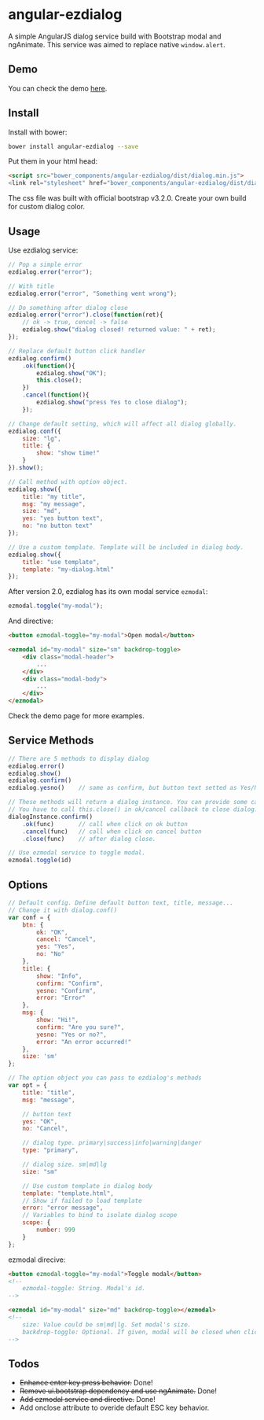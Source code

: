 angular-ezdialog
================
A simple AngularJS dialog service build with Bootstrap modal and ngAnimate. This service was aimed to replace native `window.alert`.

Demo
----
You can check the demo [here][1].

[1]: https://rawgit.com/eight04/angular-ezdialog/master/example/example.html

Install
-------
Install with bower:
```sh
bower install angular-ezdialog --save
```
Put them in your html head:
```html
<script src="bower_components/angular-ezdialog/dist/dialog.min.js">
<link rel="stylesheet" href="bower_components/angular-ezdialog/dist/dialog.min.css">
```
The css file was built with official bootstrap v3.2.0. Create your own build for custom dialog color.

Usage
-----
Use ezdialog service:
```JavaScript
// Pop a simple error
ezdialog.error("error");

// With title
ezdialog.error("error", "Something went wrong");

// Do something after dialog close
ezdialog.error("error").close(function(ret){
    // ok -> true, cencel -> false
    ezdialog.show("dialog closed! returned value: " + ret);
});

// Replace default button click handler
ezdialog.confirm()
    .ok(function(){
        ezdialog.show("OK");
        this.close();
    })
    .cancel(function(){
        ezdialog.show("press Yes to close dialog");
    });

// Change default setting, which will affect all dialog globally.
ezdialog.conf({
    size: "lg",
    title: {
        show: "show time!"
    }
}).show();

// Call method with option object.
ezdialog.show({
    title: "my title",
    msg: "my message",
    size: "md",
    yes: "yes button text",
    no: "no button text"
});

// Use a custom template. Template will be included in dialog body.
ezdialog.show({
	title: "use template",
	template: "my-dialog.html"
});
```
After version 2.0, ezdialog has its own modal service `ezmodal`:
```javascript
ezmodal.toggle("my-modal");
```
And directive:
```html
<button ezmodal-toggle="my-modal">Open modal</button>

<ezmodal id="my-modal" size="sm" backdrop-toggle>
	<div class="modal-header">
    	...
    </div>
    <div class="modal-body">
    	...
    </div>
</ezmodal>
```
Check the demo page for more examples.

Service Methods
---------------
```JavaScript
// There are 5 methods to display dialog
ezdialog.error()
ezdialog.show()
ezdialog.confirm()
ezdialog.yesno()	// same as confirm, but button text setted as Yes/No instead of OK/Cancel.

// These methods will return a dialog instance. You can provide some callbacks.
// You have to call this.close() in ok/cancel callback to close dialog.
dialogInstance.confirm()
	.ok(func)		// call when click on ok button
	.cancel(func)	// call when click on cancel button
	.close(func)	// after dialog close.

// Use ezmodal service to toggle modal.
ezmodal.toggle(id)
```

Options
-------
```JavaScript
// Default config. Define default button text, title, message...
// Change it with dialog.conf()
var conf = {
	btn: {
		ok: "OK",
		cancel: "Cancel",
		yes: "Yes",
		no: "No"
	},
	title: {
		show: "Info",
		confirm: "Confirm",
		yesno: "Confirm",
		error: "Error"
	},
	msg: {
		show: "Hi!",
		confirm: "Are you sure?",
		yesno: "Yes or no?",
		error: "An error occurred!"
	},
	size: 'sm'
};

// The option object you can pass to ezdialog's methods
var opt = {
	title: "title",
	msg: "message",

	// button text
	yes: "OK",
	no: "Cancel",

	// dialog type. primary|success|info|warning|danger
	type: "primary",

	// dialog size. sm|md|lg
	size: "sm"

	// Use custom template in dialog body
	template: "template.html",
    // Show if failed to load template
    error: "error message",
    // Variables to bind to isolate dialog scope
    scope: {
    	number: 999
    }
};
```
ezmodal direcive:
```html
<button ezmodal-toggle="my-modal">Toggle modal</button>
<!--
	ezmodal-toggle: String. Modal's id.
-->

<ezmodal id="my-modal" size="md" backdrop-toggle></ezmodal>
<!--
	size: Value could be sm|md|lg. Set modal's size.
    backdrop-toggle: Optional. If given, modal will be closed when clicking on the backdrop.
-->
```

Todos
-----
* <del>Enhance enter key press behavior.</del> Done!
* <del>Remove ui.bootstrap dependency and use ngAnimate.</del> Done!
* <del>Add ezmodal service and directive.</del> Done!
* Add onclose attribute to overide default ESC key behavior.